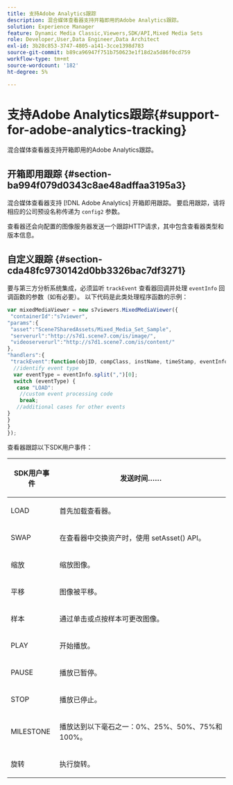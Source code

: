 ```yaml
---
title: 支持Adobe Analytics跟踪
description: 混合媒体查看器支持开箱即用的Adobe Analytics跟踪。
solution: Experience Manager
feature: Dynamic Media Classic,Viewers,SDK/API,Mixed Media Sets
role: Developer,User,Data Engineer,Data Architect
exl-id: 3b28c853-3747-4805-a141-3cce1398d783
source-git-commit: b89ca96947f751b750623e1f18d2a5d86f0cd759
workflow-type: tm+mt
source-wordcount: '182'
ht-degree: 5%

---
```


# 支持Adobe Analytics跟踪{#support-for-adobe-analytics-tracking}

混合媒体查看器支持开箱即用的Adobe Analytics跟踪。

## 开箱即用跟踪 {#section-ba994f079d0343c8ae48adffaa3195a3}

混合媒体查看器支持 [!DNL Adobe Analytics] 开箱即用跟踪。 要启用跟踪，请将相应的公司预设名称传递为 `config2` 参数。

查看器还会向配置的图像服务器发送一个跟踪HTTP请求，其中包含查看器类型和版本信息。

## 自定义跟踪 {#section-cda48fc9730142d0bb3326bac7df3271}

要与第三方分析系统集成，必须监听 `trackEvent` 查看器回调并处理 `eventInfo` 回调函数的参数（如有必要）。 以下代码是此类处理程序函数的示例：

```javascript {.line-numbers}
var mixedMediaViewer = new s7viewers.MixedMediaViewer({ 
 "containerId":"s7viewer", 
"params":{ 
 "asset":"Scene7SharedAssets/Mixed_Media_Set_Sample", 
 "serverurl":"http://s7d1.scene7.com/is/image/", 
 "videoserverurl":"http://s7d1.scene7.com/is/content/" 
}, 
"handlers":{ 
 "trackEvent":function(objID, compClass, instName, timeStamp, eventInfo) { 
  //identify event type 
  var eventType = eventInfo.split(",")[0]; 
  switch (eventType) { 
   case "LOAD": 
    //custom event processing code 
    break; 
   //additional cases for other events 
} 
} 
} 
});
```

查看器跟踪以下SDK用户事件：

<table id="table_5D090E6614974D968E1A93B5727D859C"> 
 <thead> 
  <tr> 
   <th colname="col1" class="entry"> <p>SDK用户事件 </p> </th> 
   <th colname="col2" class="entry"> <p>发送时间…… </p> </th> 
  </tr> 
 </thead>
 <tbody> 
  <tr> 
   <td colname="col1"> <p> <span class="codeph"> LOAD </span> </p> </td> 
   <td colname="col2"> <p>首先加载查看器。 </p> </td> 
  </tr> 
  <tr> 
   <td colname="col1"> <p> <span class="codeph"> SWAP </span> </p> </td> 
   <td colname="col2"> <p>在查看器中交换资产时，使用 <span class="codeph"> setAsset() </span> API。 </p> </td> 
  </tr> 
  <tr> 
   <td colname="col1"> <p> <span class="codeph"> 缩放 </span> </p> </td> 
   <td colname="col2"> <p>缩放图像。 </p> </td> 
  </tr> 
  <tr> 
   <td colname="col1"> <p> <span class="codeph"> 平移 </span> </p> </td> 
   <td colname="col2"> <p>图像被平移。 </p> </td> 
  </tr> 
  <tr> 
   <td colname="col1"> <p> <span class="codeph"> 样本 </span> </p> </td> 
   <td colname="col2"> <p> 通过单击或点按样本可更改图像。 </p> </td> 
  </tr> 
  <tr> 
   <td colname="col1"> <p> <span class="codeph"> PLAY </span> </p> </td> 
   <td colname="col2"> <p>开始播放。 </p> </td> 
  </tr> 
  <tr> 
   <td colname="col1"> <p> <span class="codeph"> PAUSE </span> </p> </td> 
   <td colname="col2"> <p>播放已暂停。 </p> </td> 
  </tr> 
  <tr> 
   <td colname="col1"> <p> <span class="codeph"> STOP </span> </p> </td> 
   <td colname="col2"> <p>播放已停止。 </p> </td> 
  </tr> 
  <tr> 
   <td colname="col1"> <p> <span class="codeph"> MILESTONE </span> </p> </td> 
   <td colname="col2"> <p>播放达到以下毫石之一：0%、25%、50%、75%和100%。 </p> </td> 
  </tr> 
  <tr> 
   <td colname="col1"> <p> <span class="codeph"> 旋转 </span> </p> </td> 
   <td colname="col2"> <p>执行旋转。 </p> </td> 
  </tr> 
 </tbody> 
</table>
